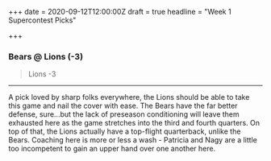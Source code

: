 +++
date = 2020-09-12T12:00:00Z
draft = true
headline = "Week 1 Supercontest Picks"

+++

### Bears @ Lions (-3)

> Lions -3

***

A pick loved by sharp folks everywhere, the Lions should be able to take this game and nail the cover with ease.  The Bears have the far better defense, sure...but the lack of preseason conditioning will leave them exhausted here as the game stretches into the third and fourth quarters. On top of that, the Lions actually have a top-flight quarterback, unlike the Bears. Coaching here is more or less a wash - Patricia and Nagy are a little too incompetent to gain an upper hand over one another here.

   